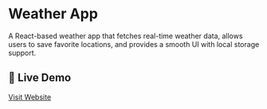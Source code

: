 # Weather App

A React-based weather app that fetches real-time weather data, allows users to save favorite locations, and provides a smooth UI with local storage support.
## 🔗 Live Demo  
[Visit Website](https://weather-app-harshit-kushwahas-projects.vercel.app/) 
